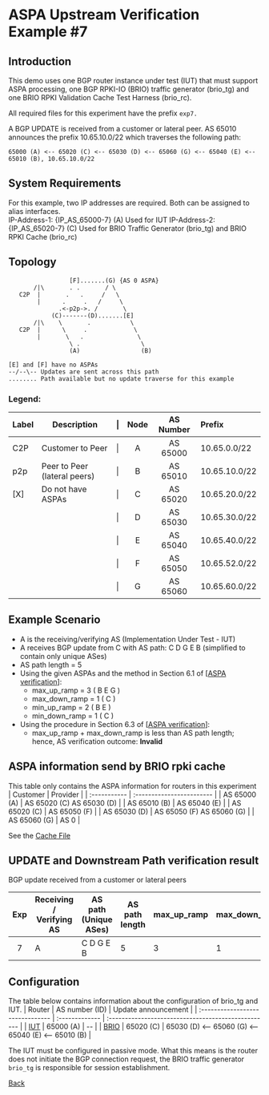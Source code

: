 # ASPA Upstream Verification Example #7

## Introduction
This demo uses one BGP router instance under test (IUT) that must support ASPA 
processing, one BGP RPKI-IO (BRIO) traffic generator (brio_tg) and one BRIO RPKI 
Validation Cache Test Harness (brio_rc). 

All required files for this experiment have the prefix ```exp7.```

A BGP UPDATE is received from a customer or lateral peer. AS 65010 announces the
prefix 10.65.10.0/22 which traverses the following path:  
```
65000 (A) <-- 65020 (C) <-- 65030 (D) <-- 65060 (G) <-- 65040 (E) <-- 65010 (B), 10.65.10.0/22
```  
## System Requirements
For this example, two IP addresses are required. Both can be assigned to alias
interfaces.  
IP-Address-1: {IP_AS_65000-7} (A) Used for IUT 
IP-Address-2: {IP_AS_65020-7} (C) Used for BRIO Traffic Generator (brio_tg) and 
              BRIO RPKI Cache (brio_rc)

## Topology
```
                 [F].......(G) {AS 0 ASPA}
       /|\       . .       / \ 
   C2P  |       .   .     /   \ 
        |      .     .   /     \ 
              .<-p2p->. /       \
            (C)-------(D).......[E]
       /|\    \       .           \
   C2P  |      \     .             \  
        |       \   .               \ 
                 \ .                 \ 
                 (A)                 (B)

[E] and [F] have no ASPAs  
--/--\-- Updates are sent across this path
........ Path available but no update traverse for this example
```
### Legend:

| Label | Description                  | \| | Node | AS Number | Prefix        |
| ----- | ---------------------------- | -- | :--: | :-------: | :-----------  |
| C2P   | Customer to Peer             | \| |  A   | AS 65000  | 10.65.0.0/22  |
| p2p   | Peer to Peer (lateral peers) | \| |  B   | AS 65010  | 10.65.10.0/22 |
| [X]   | Do not have ASPAs            | \| |  C   | AS 65020  | 10.65.20.0/22 |
|       |                              | \| |  D   | AS 65030  | 10.65.30.0/22 |
|       |                              | \| |  E   | AS 65040  | 10.65.40.0/22 |
|       |                              | \| |  F   | AS 65050  | 10.65.52.0/22 |
|       |                              | \| |  G   | AS 65060  | 10.65.60.0/22 |

## Example Scenario
* A is the receiving/verifying AS (Implementation Under Test - IUT)
* A receives BGP update from C with AS path: C D G E B
  (simplified to contain only unique ASes)
* AS path length = 5
* Using the given ASPAs and the method in Section 6.1 of [[ASPA verification](https://datatracker.ietf.org/doc/draft-ietf-sidrops-aspa-verification/)]:
  * max_up_ramp = 3 ( B E G )
  * max_down_ramp = 1 ( C )
  * min_up_ramp = 2 ( B E )
  * min_down_ramp = 1 ( C )
* Using the procedure in Section 6.3 of [[ASPA verification](https://datatracker.ietf.org/doc/draft-ietf-sidrops-aspa-verification/)]:
  * max_up_ramp + max_down_ramp is less than AS path length;  
    hence, AS verification outcome: **Invalid**

## ASPA information send by BRIO rpki cache
This table only contains the ASPA information for routers in this experiment
| Customer     | Provider                  |
| :----------- | :------------------------ |
| AS 65000 (A) | AS 65020 (C) AS 65030 (D) |
| AS 65010 (B) | AS 65040 (E)              |
| AS 65020 (C) | AS 65050 (F)              |
| AS 65030 (D) | AS 65050 (F) AS 65060 (G) |
| AS 65060 (G) | AS 0                      |

See the [Cache File](exp7.brio_rc.script)

## UPDATE and Downstream Path verification result
BGP update received from a customer or lateral peers

| Exp | Receiving / Verifying AS | AS path (Unique ASes) | AS path length | max_up_ramp | max_down_ramp | min_up_ramp | min_down_ramp | Upstream Path Verification Result |
| :-: | ------------------------ | --------------------- | -------------- | ----------- | ------------- | ----------- | ------------- | --------------------------------- |
|  7  |    A                     |    C D G E B          |    5           |     3       |     1         |    2        |     1         |     Invalid                       |

## Configuration 
The table below contains information about the configuration of brio_tg and IUT.
| Router                           | AS number (ID) | Update announcement                                 |
| :------------------------------- | :------------- | :-------------------------------------------------- |
| [IUT](exp7.router.tpl.md)        | 65000 (A)      | --                                                  | 
| [BRIO](exp7.brio_tg.as65020.tpl) | 65020 (C)      | 65030 (D) <-- 65060 (G) <-- 65040 (E) <-- 65010 (B) |


The IUT must be configured in passive mode. What this means is the router does 
not initiate the BGP connection request, the BRIO traffic generator ```brio_tg``` 
is responsible for session establishment. 

[Back](README.tpl.md)